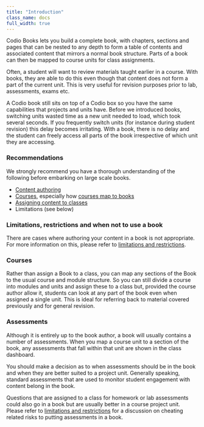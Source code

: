 ```yaml
---
title: "Introduction"
class_name: docs
full_width: true
---
```


Codio Books lets you build a complete book, with chapters, sections and pages that can be nested to any depth to form a table of contents and associated content that mirrors a normal book structure. Parts of a book can then be mapped to course units for class assignments.

Often, a student will want to review materials taught earlier in a course. With books, they are able to do this even though that content does not form a part of the current unit. This is very useful for revision purposes prior to lab, assessments, exams etc.

A Codio book still sits on top of a Codio box so you have the same capabilities that projects and units have. Before we introduced books, switching units wasted time as a new unit needed to load, which took several seconds. If you frequently switch units (for instance during student revision) this delay becomes irritating. With a book, there is no delay and the student can freely access all parts of the book irrespective of which unit they are accessing.

### Recommendations
We strongly recommend you have a thorough understanding of the following before embarking on large scale books.

- [Content authoring](/docs/content/authoring)
- [Courses](/docs/courses), especially how [courses map to books](IAN)
- [Assigning content to classes](/docs/classes/unitmanagement/assign-module)
- Limitations (see below)

### Limitations, restrictions and when not to use a book
There are cases where authoring your content in a book is not appropriate. For more information on this, please refer to [limitations and restrictions](/docs/books/limitations).


### Courses
Rather than assign a Book to a class, you can map any sections of the Book to the usual course and module structure. So you can still divide a course into modules and units and assign these to a class but, provided the course author allow it, students can look at any part of the book even when assigned a single unit. This is ideal for referring back to material covered previously and for general revision.

### Assessments
Although it is entirely up to the book author, a book will usually contains a number of assessments. When you map a course unit to a section of the book, any assessments that fall within that unit are shown in the class dashboard.

You should make a decision as to when assessments should be in the book and when they are better suited to a project unit. Generally speaking, standard assessments that are used to monitor student engagement with content belong in the book.

Questions that are assigned to a class for homework or lab assessments could also go in a book but are usually better in a course project unit. Please refer to [limitations and restrictions](/docs/books/limitations) for a discussion on cheating related risks to putting assessments in a book.

